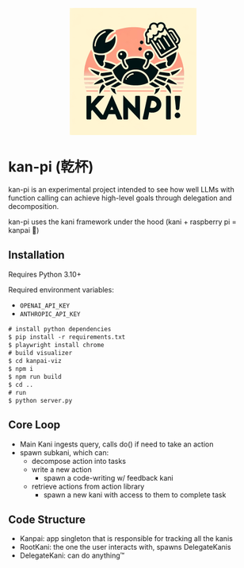 <p align="center">
  <img width="256" height="256" alt="kanpai logo" src="assets/kanpi-vector.png">
</p>

# kan-pi (乾杯)

kan-pi is an experimental project intended to see how well LLMs with function calling can achieve high-level goals
through delegation and decomposition.

kan-pi uses the kani framework under the hood (kani + raspberry pi = kanpai :beers:)

## Installation

Requires Python 3.10+

Required environment variables:

- `OPENAI_API_KEY`
- `ANTHROPIC_API_KEY`

```shell
# install python dependencies
$ pip install -r requirements.txt
$ playwright install chrome
# build visualizer
$ cd kanpai-viz
$ npm i
$ npm run build
$ cd ..
# run
$ python server.py
```

## Core Loop

- Main Kani ingests query, calls do() if need to take an action
- spawn subkani, which can:
  - decompose action into tasks
  - write a new action
    - spawn a code-writing w/ feedback kani
  - retrieve actions from action library
    - spawn a new kani with access to them to complete task

## Code Structure

- Kanpai: app singleton that is responsible for tracking all the kanis
- RootKani: the one the user interacts with, spawns DelegateKanis
- DelegateKani: can do anything:tm:

